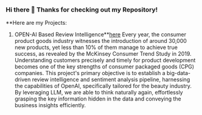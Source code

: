 ### Hi there 👋 Thanks for checking out my Repository! 

**Here are my Projects:
1. OPEN-AI Based Review Intelligence**[here](https://github.com/praveenpkay/OpenAI-Driven-Review-Intelligence-In-Beauty-Industry)
  Every year, the consumer product goods industry witnesses the introduction of around 30,000 new products, yet less than 10% of them manage to achieve true success, as revealed by the McKinsey Consumer Trend Study in 2019. Understanding customers precisely and timely for product development becomes one of the key strengths of consumer packaged goods (CPG) companies.
  This project's primary objective is to establish a big-data-driven review intelligence and sentiment analysis pipeline, harnessing the capabilities of OpenAI, specifically tailored for the beauty industry. By leveraging LLM, we are able to think naturally again, effortlessly grasping the key information hidden in the data and conveying the business insights efficiently.
